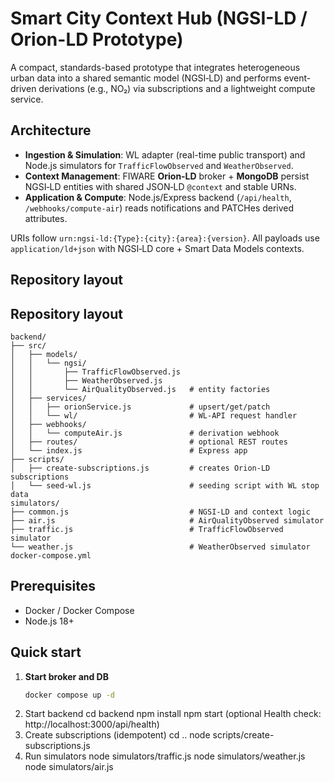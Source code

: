 # Smart City Context Hub (NGSI-LD / Orion-LD Prototype)

A compact, standards-based prototype that integrates heterogeneous urban data into a shared semantic model (NGSI‑LD) and performs event-driven derivations (e.g., NO₂) via subscriptions and a lightweight compute service.

## Architecture

- **Ingestion & Simulation**: WL adapter (real-time public transport) and Node.js simulators for `TrafficFlowObserved` and `WeatherObserved`.
- **Context Management**: FIWARE **Orion‑LD** broker + **MongoDB** persist NGSI‑LD entities with shared JSON‑LD `@context` and stable URNs.
- **Application & Compute**: Node.js/Express backend (`/api/health`, `/webhooks/compute-air`) reads notifications and PATCHes derived attributes.

URIs follow `urn:ngsi-ld:{Type}:{city}:{area}:{version}`. All payloads use `application/ld+json` with NGSI‑LD core + Smart Data Models contexts.

## Repository layout

## Repository layout

```text
backend/
├── src/
│   ├── models/
│   │   └── ngsi/
│   │       ├── TrafficFlowObserved.js
│   │       ├── WeatherObserved.js
│   │       └── AirQualityObserved.js   # entity factories
│   ├── services/
│   │   ├── orionService.js             # upsert/get/patch
│   │   └── wl/                         # WL-API request handler
│   ├── webhooks/
│   │   └── computeAir.js               # derivation webhook
│   ├── routes/                         # optional REST routes
│   └── index.js                        # Express app
├── scripts/
│   ├── create-subscriptions.js         # creates Orion-LD subscriptions
│   └── seed-wl.js                      # seeding script with WL stop data
simulators/
├── common.js                           # NGSI-LD and context logic
├── air.js                              # AirQualityObserved simulator
├── traffic.js                          # TrafficFlowObserved simulator
└── weather.js                          # WeatherObserved simulator
docker-compose.yml
```


## Prerequisites

- Docker / Docker Compose
- Node.js 18+


## Quick start

1. **Start broker and DB**
   ```bash
   docker compose up -d
2. Start backend
    cd backend
    npm install
    npm start
    (optional Health check: http://localhost:3000/api/health)
3. Create subscriptions (idempotent)
    cd ..
    node scripts/create-subscriptions.js
4. Run simulators
    node simulators/traffic.js
    node simulators/weather.js
    node simulators/air.js
